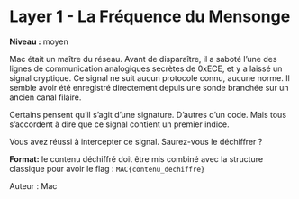 # Layer 1 - La Fréquence du Mensonge

**Niveau :** moyen

Mac était un maître du réseau. Avant de disparaître, il a saboté l’une des lignes de communication analogiques secrètes de 0xECE, et y a laissé un signal cryptique. Ce signal ne suit aucun protocole connu, aucune norme. Il semble avoir été enregistré directement depuis une sonde branchée sur un ancien canal filaire.

Certains pensent qu’il s’agit d’une signature. D’autres d’un code. Mais tous s’accordent à dire que ce signal contient un premier indice.

Vous avez réussi à intercepter ce signal. Saurez-vous le déchiffrer ?

**Format:** le contenu déchiffré doit être mis combiné avec la structure classique pour avoir le flag : `MAC{contenu_dechiffre}`

Auteur : Mac